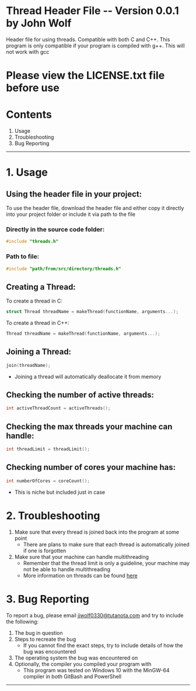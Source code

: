 # Thread Header File -- Version 0.0.1 by John Wolf
Header file for using threads. Compatible with both C and C++. This program is only compatible if your program is compiled with g++. This will not work with gcc

# Please view the LICENSE.txt file before use

# Contents
1. Usage
2. Troubleshooting
3. Bug Reporting
***
# 1. Usage
## Using the header file in your project:
To use the header file, download the header file and either copy it directly into your project folder or include it via path to the file
### Directly in the source code folder:
``` c
#include "threads.h"
```
### Path to file:
``` c
#include "path/from/src/directory/threads.h"
```
## Creating a Thread:
To create a thread in C:
``` c
struct Thread threadName = makeThread(functionName, arguments...);
```
To create a thread in C++:
``` cpp
Thread threadName = makeThread(functionName, arguments...);
```
## Joining a Thread:
``` c
join(threadName);
```
* Joining a thread will automatically deallocate it from memory
## Checking the number of active threads:
``` c
int activeThreadCount = activeThreads();
```
## Checking the max threads your machine can handle:
``` c
int threadLimit = threadLimit();
```
## Checking number of cores your machine has:
``` c
int numberOfCores = coreCount();
```
* This is niche but included just in case
# 2. Troubleshooting
1. Make sure that every thread is joined back into the program at some point
	* There are plans to make sure that each thread is automatically joined if one is forgotten
2. Make sure that your machine can handle multithreading
	* Remember that the thread limit is only a guideline, your machine may not be able to handle multithreading
	* More information on threads can be found <a href="https://cplusplus.com/reference/thread/thread">here<a/>
# 3. Bug Reporting
To report a bug, please email jjwolf0330@tutanota.com and try to include the following:
1. The bug in question
2. Steps to recreate the bug
	* If you cannot find the exact steps, try to include details of how the bug was encountered
3. The operating system the bug was encountered on
4. Optionally, the compiler you compiled your program with
	* This program was tested on Windows 10 with the MinGW-64 compiler in both GitBash and PowerShell
***
